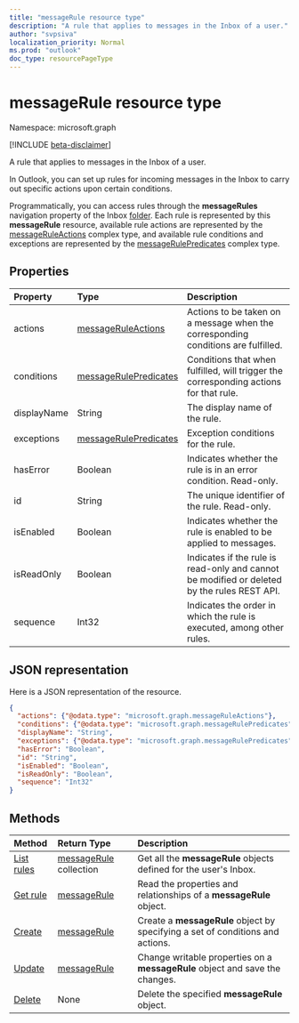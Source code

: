 ```yaml
---
title: "messageRule resource type"
description: "A rule that applies to messages in the Inbox of a user."
author: "svpsiva"
localization_priority: Normal
ms.prod: "outlook"
doc_type: resourcePageType
---
```


# messageRule resource type

Namespace: microsoft.graph

[!INCLUDE [beta-disclaimer](../../includes/beta-disclaimer.md)]

A rule that applies to messages in the Inbox of a user.

In Outlook, you can set up rules for incoming messages in the Inbox to carry out specific actions upon certain conditions. 

Programmatically, you can access rules through the **messageRules** navigation property of the Inbox [folder](mailfolder.md). 
Each rule is represented by this **messageRule** resource, available rule actions are represented by the [messageRuleActions](messageruleactions.md) complex type, 
and available rule conditions and exceptions are represented by the [messageRulePredicates](messagerulepredicates.md) complex type.


## Properties
| Property	   | Type	|Description|
|:---------------|:--------|:----------|
| actions | [messageRuleActions](messageruleactions.md) | Actions to be taken on a message when the corresponding conditions are fulfilled. |
| conditions | [messageRulePredicates](messagerulepredicates.md) | Conditions that when fulfilled, will trigger the corresponding actions for that rule. |
| displayName | String | The display name of the rule. |
| exceptions | [messageRulePredicates](messagerulepredicates.md) | Exception conditions for the rule. |
| hasError | Boolean | Indicates whether the rule is in an error condition. Read-only. |
| id |String|The unique identifier of the rule. Read-only.|
| isEnabled | Boolean | Indicates whether the rule is enabled to be applied to messages. |
| isReadOnly | Boolean | Indicates if the rule is read-only and cannot be modified or deleted by the rules REST API. |
| sequence | Int32 | Indicates the order in which the rule is executed, among other rules. |


## JSON representation
Here is a JSON representation of the resource.

<!-- {
  "blockType": "resource",
  "optionalProperties": [
   ],
  "@odata.type": "microsoft.graph.messageRule"
}-->

```json
{
  "actions": {"@odata.type": "microsoft.graph.messageRuleActions"},
  "conditions": {"@odata.type": "microsoft.graph.messageRulePredicates"},
  "displayName": "String",
  "exceptions": {"@odata.type": "microsoft.graph.messageRulePredicates"},
  "hasError": "Boolean",
  "id": "String",
  "isEnabled": "Boolean",
  "isReadOnly": "Boolean",
  "sequence": "Int32"
}

```

## Methods
| Method		   | Return Type	|Description|
|:---------------|:--------|:----------|
|[List rules](../api/mailfolder-list-messagerules.md) | [messageRule](messagerule.md) collection |Get all the **messageRule** objects defined for the user's Inbox.|
|[Get rule](../api/messagerule-get.md) | [messageRule](messagerule.md) |Read the properties and relationships of a **messageRule** object.|
|[Create](../api/mailfolder-post-messagerules.md) | [messageRule](messagerule.md) |Create a **messageRule** object by specifying a set of conditions and actions.|
|[Update](../api/messagerule-update.md) | [messageRule](messagerule.md) |Change writable properties on a **messageRule** object and save the changes. |
|[Delete](../api/messagerule-delete.md) | None |Delete the specified **messageRule** object. |

<!-- uuid: 8fcb5dbc-d5aa-4681-8e31-b001d5168d79
2015-10-25 14:57:30 UTC -->
<!--
{
  "type": "#page.annotation",
  "description": "messageRule resource",
  "keywords": "",
  "section": "documentation",
  "tocPath": "",
  "suppressions": []
}
-->


